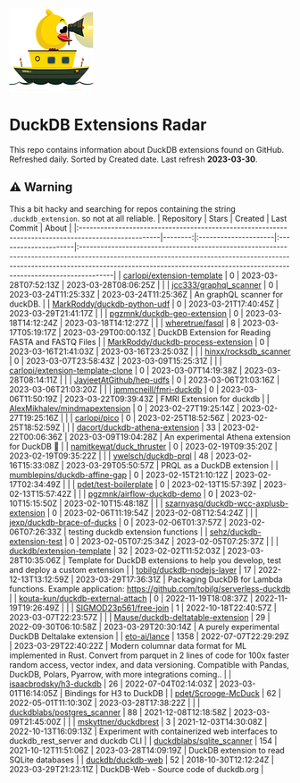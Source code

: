 ![DuckDB Extensions Radar](/img/duckdb_extension_radar.png?raw=true)
# DuckDB Extensions Radar

This repo contains information about DuckDB extensions found on GitHub. Refreshed daily. Sorted by Created date. 
 Last refresh **2023-03-30**.
## ⚠️ Warning
 This a bit hacky and searching for repos containing the string `.duckdb_extension`. so not at all reliable.
| Repository                                                                                          |   Stars | Created              | Last Commit          | About                                                                                                                                                                                                                                              |
|:----------------------------------------------------------------------------------------------------|--------:|:---------------------|:---------------------|:---------------------------------------------------------------------------------------------------------------------------------------------------------------------------------------------------------------------------------------------------|
| [carlopi/extension-template](https://github.com/carlopi/extension-template)                         |       0 | 2023-03-28T07:52:13Z | 2023-03-28T08:06:25Z |                                                                                                                                                                                                                                                    |
| [jcc333/graphql_scanner](https://github.com/jcc333/graphql_scanner)                                 |       0 | 2023-03-24T11:25:33Z | 2023-03-24T11:25:36Z | An graphQL scanner for duckDB.                                                                                                                                                                                                                     |
| [MarkRoddy/duckdb-python-udf](https://github.com/MarkRoddy/duckdb-python-udf)                       |       0 | 2023-03-21T17:40:45Z | 2023-03-29T21:41:17Z |                                                                                                                                                                                                                                                    |
| [pgzmnk/duckdb-geo-extension](https://github.com/pgzmnk/duckdb-geo-extension)                       |       0 | 2023-03-18T14:12:24Z | 2023-03-18T14:12:27Z |                                                                                                                                                                                                                                                    |
| [wheretrue/fasql](https://github.com/wheretrue/fasql)                                               |       8 | 2023-03-17T05:19:17Z | 2023-03-29T00:00:13Z | DuckDB Extension for Reading FASTA and FASTQ Files                                                                                                                                                                                                 |
| [MarkRoddy/duckdb-process-extension](https://github.com/MarkRoddy/duckdb-process-extension)         |       0 | 2023-03-16T21:41:03Z | 2023-03-16T23:25:03Z |                                                                                                                                                                                                                                                    |
| [hinxx/rocksdb_scanner](https://github.com/hinxx/rocksdb_scanner)                                   |       0 | 2023-03-07T23:58:43Z | 2023-03-09T15:25:31Z |                                                                                                                                                                                                                                                    |
| [carlopi/extension-template-clone](https://github.com/carlopi/extension-template-clone)             |       0 | 2023-03-07T14:19:38Z | 2023-03-28T08:14:11Z |                                                                                                                                                                                                                                                    |
| [JayjeetAtGithub/hep-udfs](https://github.com/JayjeetAtGithub/hep-udfs)                             |       0 | 2023-03-06T21:03:16Z | 2023-03-06T21:03:20Z |                                                                                                                                                                                                                                                    |
| [jpmmcneill/fmri-duckdb](https://github.com/jpmmcneill/fmri-duckdb)                                 |       0 | 2023-03-06T11:50:19Z | 2023-03-22T09:39:43Z | FMRI Extension for duckdb                                                                                                                                                                                                                          |
| [AlexMikhalev/mindmapextension](https://github.com/AlexMikhalev/mindmapextension)                   |       0 | 2023-02-27T19:25:14Z | 2023-02-27T19:25:16Z |                                                                                                                                                                                                                                                    |
| [carlopi/pico](https://github.com/carlopi/pico)                                                     |       0 | 2023-02-25T18:52:56Z | 2023-02-25T18:52:59Z |                                                                                                                                                                                                                                                    |
| [dacort/duckdb-athena-extension](https://github.com/dacort/duckdb-athena-extension)                 |      33 | 2023-02-22T00:06:36Z | 2023-03-09T19:04:28Z | An experimental Athena extension for DuckDB 🐤                                                                                                                                                                                                      |
| [namitkewat/duck_thruster](https://github.com/namitkewat/duck_thruster)                             |       0 | 2023-02-19T09:35:20Z | 2023-02-19T09:35:22Z |                                                                                                                                                                                                                                                    |
| [ywelsch/duckdb-prql](https://github.com/ywelsch/duckdb-prql)                                       |      48 | 2023-02-16T15:33:08Z | 2023-03-29T05:50:57Z | PRQL as a DuckDB extension                                                                                                                                                                                                                         |
| [mumblepins/duckdb-affine-gap](https://github.com/mumblepins/duckdb-affine-gap)                     |       0 | 2023-02-15T21:10:12Z | 2023-02-17T02:34:49Z |                                                                                                                                                                                                                                                    |
| [pdet/test-boilerplate](https://github.com/pdet/test-boilerplate)                                   |       0 | 2023-02-13T15:57:39Z | 2023-02-13T15:57:42Z |                                                                                                                                                                                                                                                    |
| [pgzmnk/airflow-duckdb-demo](https://github.com/pgzmnk/airflow-duckdb-demo)                         |       0 | 2023-02-10T15:15:50Z | 2023-02-10T15:48:18Z |                                                                                                                                                                                                                                                    |
| [szarnyasg/duckdb-wcc-axplusb-extension](https://github.com/szarnyasg/duckdb-wcc-axplusb-extension) |       0 | 2023-02-06T11:19:54Z | 2023-02-08T12:54:24Z |                                                                                                                                                                                                                                                    |
| [jexp/duckdb-brace-of-ducks](https://github.com/jexp/duckdb-brace-of-ducks)                         |       0 | 2023-02-06T01:37:57Z | 2023-02-06T07:26:33Z | testing duckdb extension functions                                                                                                                                                                                                                 |
| [sehz/duckdb-extension-test](https://github.com/sehz/duckdb-extension-test)                         |       0 | 2023-02-05T07:25:34Z | 2023-02-05T07:25:37Z |                                                                                                                                                                                                                                                    |
| [duckdb/extension-template](https://github.com/duckdb/extension-template)                           |      32 | 2023-02-02T11:52:03Z | 2023-03-28T10:35:06Z | Template for DuckDB extensions to help you develop, test and deploy a custom extension                                                                                                                                                             |
| [tobilg/duckdb-nodejs-layer](https://github.com/tobilg/duckdb-nodejs-layer)                         |      17 | 2022-12-13T13:12:59Z | 2023-03-29T17:36:31Z | Packaging DuckDB for Lambda functions. Example application: https://github.com/tobilg/serverless-duckdb                                                                                                                                            |
| [kouta-kun/duckdb-external-attach](https://github.com/kouta-kun/duckdb-external-attach)             |       0 | 2022-11-19T18:08:37Z | 2022-11-19T19:26:49Z |                                                                                                                                                                                                                                                    |
| [SIGMOD23p561/free-join](https://github.com/SIGMOD23p561/free-join)                                 |       1 | 2022-10-18T22:40:57Z | 2023-03-07T22:23:57Z |                                                                                                                                                                                                                                                    |
| [Mause/duckdb-deltatable-extension](https://github.com/Mause/duckdb-deltatable-extension)           |      29 | 2022-09-30T06:10:58Z | 2023-03-29T20:30:14Z | A purely experimental DuckDB Deltalake extension                                                                                                                                                                                                   |
| [eto-ai/lance](https://github.com/eto-ai/lance)                                                     |    1358 | 2022-07-07T22:29:29Z | 2023-03-29T22:40:22Z | Modern columnar data format for ML implemented in Rust. Convert from parquet in 2 lines of code for 100x faster random access, vector index, and data versioning. Compatible with Pandas, DuckDB, Polars, Pyarrow, with more integrations coming.. |
| [isaacbrodsky/h3-duckdb](https://github.com/isaacbrodsky/h3-duckdb)                                 |      26 | 2022-07-04T02:14:03Z | 2023-03-01T16:14:05Z | Bindings for H3 to DuckDB                                                                                                                                                                                                                          |
| [pdet/Scrooge-McDuck](https://github.com/pdet/Scrooge-McDuck)                                       |      62 | 2022-05-01T11:10:30Z | 2023-03-28T17:38:22Z |                                                                                                                                                                                                                                                    |
| [duckdblabs/postgres_scanner](https://github.com/duckdblabs/postgres_scanner)                       |      88 | 2021-12-08T12:18:58Z | 2023-03-09T21:45:00Z |                                                                                                                                                                                                                                                    |
| [mskyttner/duckdbrest](https://github.com/mskyttner/duckdbrest)                                     |       3 | 2021-12-03T14:30:08Z | 2022-10-13T16:09:13Z | Experiment with containerized web interfaces to duckdb_rest_server and duckdb CLI                                                                                                                                                                  |
| [duckdblabs/sqlite_scanner](https://github.com/duckdblabs/sqlite_scanner)                           |     154 | 2021-10-12T11:51:06Z | 2023-03-28T14:09:19Z | DuckDB extension to read SQLite databases                                                                                                                                                                                                          |
| [duckdb/duckdb-web](https://github.com/duckdb/duckdb-web)                                           |      52 | 2018-10-30T12:12:24Z | 2023-03-29T21:23:11Z | DuckDB-Web - Source code of duckdb.org                                                                                                                                                                                                             |